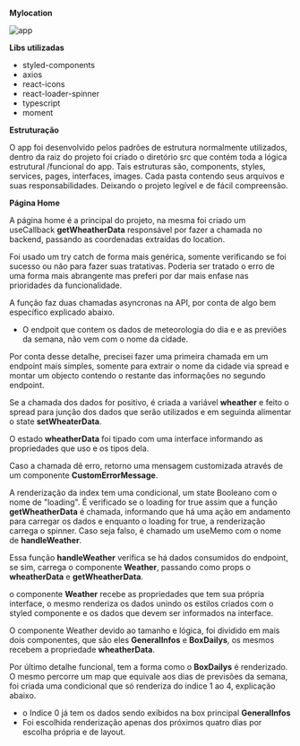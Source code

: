 <b>Mylocation</b>

![app](https://user-images.githubusercontent.com/15160225/180617682-ed379ea2-61cd-4370-bfba-02a0b01338ad.gif)

<b>Libs utilizadas</b>

- styled-components
- axios
- react-icons
- react-loader-spinner
- typescript
- moment

<b>Estruturação</b>

O app foi desenvolvido pelos padrões de estrutura normalmente utilizados, dentro da raiz do projeto foi criado o diretório src que contém toda a lógica estrutural /funcional do app. Tais estruturas são, components, styles, services, pages, interfaces, images.
Cada pasta contendo seus arquivos e suas responsabilidades. Deixando o projeto legível e de fácil compreensão.

<b>Página Home</b>

A página home é a principal do projeto, na mesma foi criado um useCallback <b>getWheatherData</b> responsável por fazer a chamada no backend, passando as coordenadas extraídas do location.
  
Foi usado um try catch de forma mais genérica, somente verificando se foi sucesso ou não para fazer suas tratativas. Poderia ser tratado o erro de uma forma mais abrangente mas preferi por dar mais enfase nas prioridades da funcionalidade.

A função faz duas chamadas asyncronas na API, por conta de algo bem específico explicado abaixo. 

- O endpoit que contem os dados de meteorologia do dia e e as previões da semana, não vem com o nome da cidade.

Por conta desse detalhe, precisei fazer uma primeira chamada em um endpoint mais simples, somente para extrair o nome da cidade via spread e montar um objecto contendo o restante das informações no segundo endpoint.

  Se a chamada dos dados for positivo, é criada a variável <b>wheather</b> e feito o spread para junção dos dados que serão utilizados e em seguinda alimentar o state <b>setWheaterData</b>.
  
  O estado <b>wheatherData</b> foi tipado com uma interface informando as propriedades que uso e os tipos dela.
  
  Caso a chamada dê erro, retorno uma mensagem customizada através de um componente <b>CustomErrorMessage</b>.
  
  A renderização da index tem uma condicional, um state Booleano com o nome de "loading".
  É verificado se o loading for true assim que a função <b>getWheatherData</b> é chamada, informando que há uma ação em andamento para carregar os dados e enquanto o loading for true, a renderização carrega o spinner. Caso seja falso, é chamado um useMemo com o nome de <b>handleWeather</b>.

Essa função <b>handleWeather</b> verifica se há dados consumidos do endpoint, se sim, carrega o componente <b>Weather</b>, passando como props o <b>wheatherData</b> e <b>getWheatherData</b>.

o componente <b>Weather</b> recebe as propriedades que tem sua própria interface, o mesmo renderiza os dados unindo os estilos criados com o styled componente e os dados que devem ser informados na interface.

O componente Weather devido ao tamanho e lógica, foi dividido em mais dois componentes, que são eles <b>GeneralInfos</b> e <b>BoxDailys</b>, os mesmos recebem a propriedade <b>wheatherData</b>.

Por último detalhe funcional, tem a forma como o <b>BoxDailys</b> é renderizado. O mesmo percorre um map que equivale aos dias de previsões da semana, foi criada uma condicional que só renderiza do indice 1 ao 4, explicação abaixo.

- o Indice 0 já tem os dados sendo exibidos na box principal <b>GeneralInfos</b>
- Foi escolhida renderização apenas dos próximos quatro dias por escolha própria e de layout.
